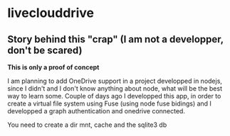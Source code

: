 # liveclouddrive
## Story behind this "crap" (I am not a developper, don't be scared)

**This is only a proof of concept**

I am planning to add OneDrive support in a project developped in nodejs, since I didn't and I don't know anything about node, what will be the best way to learn some.
Couple of days ago I developped this app, in order to create a virtual file system using Fuse (using node fuse bidings) and I developped a graph authentication and onedrive connected.

You need to create a dir mnt, cache and the sqlite3 db
